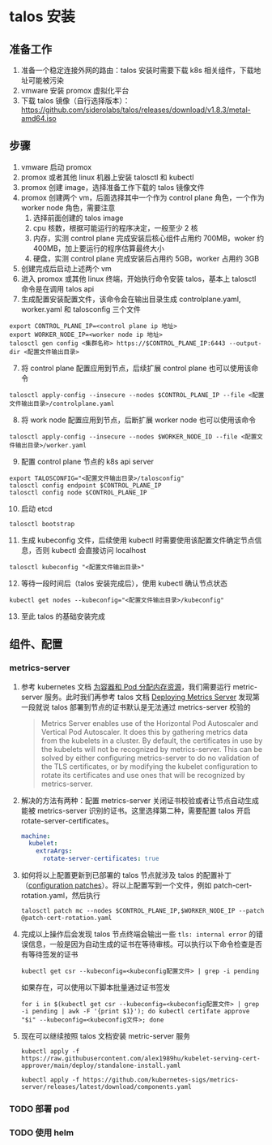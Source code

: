 # talos 安装
## 准备工作
1. 准备一个稳定连接外网的路由：talos 安装时需要下载 k8s 相关组件，下载地址可能被污染
2. vmware 安装 promox 虚拟化平台
3. 下载 talos 镜像（自行选择版本）：https://github.com/siderolabs/talos/releases/download/v1.8.3/metal-amd64.iso

## 步骤
1. vmware 启动 promox
2. promox 或者其他 linux 机器上安装 talosctl 和 kubectl
2. promox 创建 image，选择准备工作下载的 talos 镜像文件
3. promox 创建两个 vm，后面选择其中一个作为 control plane 角色，一个作为 worker node 角色，需要注意
    1. 选择前面创建的 talos image
    2. cpu 核数，根据可能运行的程序决定，一般至少 2 核
    3. 内存，实测 control plane 完成安装后核心组件占用约 700MB，woker 约 400MB，加上要运行的程序估算最终大小
    4. 硬盘，实测 control plane 完成安装后占用约 5GB，worker 占用约 3GB
4. 创建完成后启动上述两个 vm
5. 进入 promox 或其他 linux 终端，开始执行命令安装 talos，基本上 talosctl 命令是在调用 talos api
6. 生成配置安装配置文件，该命令会在输出目录生成 controlplane.yaml, worker.yaml 和 talosconfig 三个文件
```shell
export CONTROL_PLANE_IP=<control plane ip 地址>
export WORKER_NODE_IP=<worker node ip 地址>
talosctl gen config <集群名称> https://$CONTROL_PLANE_IP:6443 --output-dir <配置文件输出目录>
```
7. 将 control plane 配置应用到节点，后续扩展 control plane 也可以使用该命令
```shell
talosctl apply-config --insecure --nodes $CONTROL_PLANE_IP --file <配置文件输出目录>/controlplane.yaml
```
8. 将 work node 配置应用到节点，后断扩展 worker node 也可以使用该命令
```shell
talosctl apply-config --insecure --nodes $WORKER_NODE_ID --file <配置文件输出目录>/worker.yaml
```
9. 配置 control plane 节点的 k8s api server
```shell
export TALOSCONFIG="<配置文件输出目录>/talosconfig"
talosctl config endpoint $CONTROL_PLANE_IP
talosctl config node $CONTROL_PLANE_IP
```
10. 启动 etcd
```shell
talosctl bootstrap
```
11. 生成 kubeconfig 文件，后续使用 kubectl 时需要使用该配置文件确定节点信息，否则 kubectl 会直接访问 localhost
```shell
talosctl kubeconfig "<配置文件输出目录>"
```
12. 等待一段时间后（talos 安装完成后），使用 kubectl 确认节点状态
```shell
kubectl get nodes --kubeconfig="<配置文件输出目录>/kubeconfig"
```
13. 至此 talos 的基础安装完成

## 组件、配置
### metrics-server
1. 参考 kubernetes 文档 [为容器和 Pod 分配内存资源](https://kubernetes.io/zh-cn/docs/tasks/configure-pod-container/assign-memory-resource/)，我们需要运行 metric-server 服务。此时我们再参考 talos 文档 [Deploying Metrics Server](https://www.talos.dev/v1.8/kubernetes-guides/configuration/deploy-metrics-server/) 发现第一段就说 talos 部署到节点的证书默认是无法通过 metrics-server 校验的

    >Metrics Server enables use of the Horizontal Pod Autoscaler and Vertical Pod Autoscaler. It does this by gathering metrics data from the kubelets in a cluster. By default, the certificates in use by the kubelets will not be recognized by metrics-server. This can be solved by either configuring metrics-server to do no validation of the TLS certificates, or by modifying the kubelet configuration to rotate its certificates and use ones that will be recognized by metrics-server.
2. 解决的方法有两种：配置 metrics-server 关闭证书校验或者让节点自动生成能被 metrics-server 识别的证书。这里选择第二种，需要配置 talos 开启 rotate-server-certificates。
    
    ```yaml
    machine:
      kubelet:
        extraArgs:
          rotate-server-certificates: true
    ```
3. 如何将以上配置更新到已部署的 talos 节点就涉及 talos 的配置补丁（[configuration patches](https://www.talos.dev/v1.8/talos-guides/configuration/patching/)）。将以上配置写到一个文件，例如 patch-cert-rotation.yaml，然后执行
    ```shell
    talosctl patch mc --nodes $CONTROL_PLANE_IP,$WORKER_NODE_IP --patch @patch-cert-rotation.yaml
    ```
4. 完成以上操作后会发现 talos 节点终端会输出一些 ``tls: internal error`` 的错误信息，一般是因为自动生成的证书在等待审核。可以执行以下命令检查是否有等待签发的证书
    ```shell
    kubectl get csr --kubeconfig=<kubeconfig配置文件> | grep -i pending
    ```
    如果存在，可以使用以下脚本批量通过证书签发
    ```shell
    for i in $(kubectl get csr --kubeconfig=<kubeconfig配置文件> | grep -i pending | awk -F '{print $1}'); do kubectl certifate approve "$i" --kubeconfig=<kubeconfig文件>; done
    ```
5. 现在可以继续按照 talos 文档安装 metric-server 服务
    ```shell
    kubectl apply -f https://raw.githubusercontent.com/alex1989hu/kubelet-serving-cert-approver/main/deploy/standalone-install.yaml

    kubectl apply -f https://github.com/kubernetes-sigs/metrics-server/releases/latest/download/components.yaml

    ```
### TODO 部署 pod
### TODO 使用 helm